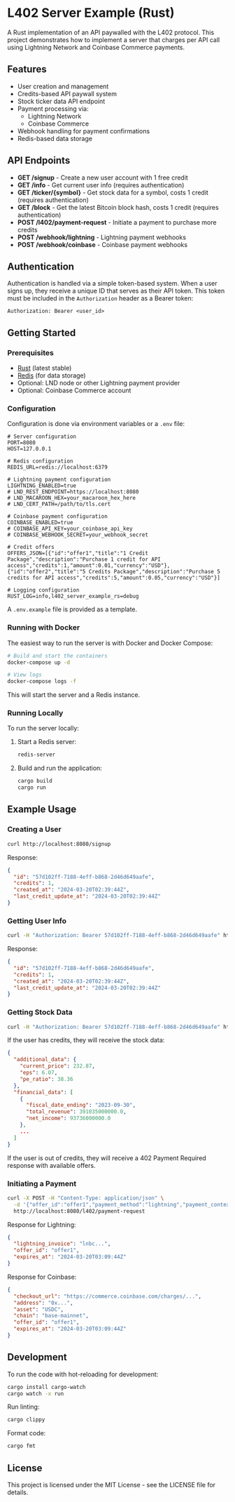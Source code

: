# L402 Server Example (Rust)

A Rust implementation of an API paywalled with the L402 protocol. This project demonstrates how to implement a server that charges per API call using Lightning Network and Coinbase Commerce payments.

## Features

- User creation and management
- Credits-based API paywall system
- Stock ticker data API endpoint
- Payment processing via:
  - Lightning Network
  - Coinbase Commerce
- Webhook handling for payment confirmations
- Redis-based data storage

## API Endpoints

- **GET /signup** - Create a new user account with 1 free credit
- **GET /info** - Get current user info (requires authentication)
- **GET /ticker/{symbol}** - Get stock data for a symbol, costs 1 credit (requires authentication)
- **GET /block** - Get the latest Bitcoin block hash, costs 1 credit (requires authentication)
- **POST /l402/payment-request** - Initiate a payment to purchase more credits
- **POST /webhook/lightning** - Lightning payment webhooks
- **POST /webhook/coinbase** - Coinbase payment webhooks

## Authentication

Authentication is handled via a simple token-based system. When a user signs up, they receive a unique ID that serves as their API token. This token must be included in the `Authorization` header as a Bearer token:

```
Authorization: Bearer <user_id>
```

## Getting Started

### Prerequisites

- [Rust](https://www.rust-lang.org/tools/install) (latest stable)
- [Redis](https://redis.io/download) (for data storage)
- Optional: LND node or other Lightning payment provider
- Optional: Coinbase Commerce account

### Configuration

Configuration is done via environment variables or a `.env` file:

```
# Server configuration
PORT=8080
HOST=127.0.0.1

# Redis configuration
REDIS_URL=redis://localhost:6379

# Lightning payment configuration
LIGHTNING_ENABLED=true
# LND_REST_ENDPOINT=https://localhost:8080
# LND_MACAROON_HEX=your_macaroon_hex_here
# LND_CERT_PATH=/path/to/tls.cert

# Coinbase payment configuration
COINBASE_ENABLED=true
# COINBASE_API_KEY=your_coinbase_api_key
# COINBASE_WEBHOOK_SECRET=your_webhook_secret

# Credit offers
OFFERS_JSON=[{"id":"offer1","title":"1 Credit Package","description":"Purchase 1 credit for API access","credits":1,"amount":0.01,"currency":"USD"},{"id":"offer2","title":"5 Credits Package","description":"Purchase 5 credits for API access","credits":5,"amount":0.05,"currency":"USD"}]

# Logging configuration
RUST_LOG=info,l402_server_example_rs=debug
```

A `.env.example` file is provided as a template.

### Running with Docker

The easiest way to run the server is with Docker and Docker Compose:

```bash
# Build and start the containers
docker-compose up -d

# View logs
docker-compose logs -f
```

This will start the server and a Redis instance.

### Running Locally

To run the server locally:

1. Start a Redis server:
   ```bash
   redis-server
   ```

2. Build and run the application:
   ```bash
   cargo build
   cargo run
   ```

## Example Usage

### Creating a User

```bash
curl http://localhost:8080/signup
```

Response:
```json
{
  "id": "57d102ff-7188-4eff-b868-2d46d649aafe",
  "credits": 1,
  "created_at": "2024-03-20T02:39:44Z",
  "last_credit_update_at": "2024-03-20T02:39:44Z"
}
```

### Getting User Info

```bash
curl -H "Authorization: Bearer 57d102ff-7188-4eff-b868-2d46d649aafe" http://localhost:8080/info
```

Response:
```json
{
  "id": "57d102ff-7188-4eff-b868-2d46d649aafe",
  "credits": 1,
  "created_at": "2024-03-20T02:39:44Z",
  "last_credit_update_at": "2024-03-20T02:39:44Z"
}
```

### Getting Stock Data

```bash
curl -H "Authorization: Bearer 57d102ff-7188-4eff-b868-2d46d649aafe" http://localhost:8080/ticker/AAPL
```

If the user has credits, they will receive the stock data:
```json
{
  "additional_data": {
    "current_price": 232.87,
    "eps": 6.07,
    "pe_ratio": 38.36
  },
  "financial_data": [
    {
      "fiscal_date_ending": "2023-09-30",
      "total_revenue": 391035000000.0,
      "net_income": 93736000000.0
    },
    ...
  ]
}
```

If the user is out of credits, they will receive a 402 Payment Required response with available offers.

### Initiating a Payment

```bash
curl -X POST -H "Content-Type: application/json" \
  -d '{"offer_id":"offer1","payment_method":"lightning","payment_context_token":"57d102ff-7188-4eff-b868-2d46d649aafe"}' \
  http://localhost:8080/l402/payment-request
```

Response for Lightning:
```json
{
  "lightning_invoice": "lnbc...",
  "offer_id": "offer1",
  "expires_at": "2024-03-20T03:09:44Z"
}
```

Response for Coinbase:
```json
{
  "checkout_url": "https://commerce.coinbase.com/charges/...",
  "address": "0x...",
  "asset": "USDC",
  "chain": "base-mainnet",
  "offer_id": "offer1",
  "expires_at": "2024-03-20T03:09:44Z"
}
```

## Development

To run the code with hot-reloading for development:

```bash
cargo install cargo-watch
cargo watch -x run
```

Run linting:

```bash
cargo clippy
```

Format code:

```bash
cargo fmt
```

## License

This project is licensed under the MIT License - see the LICENSE file for details.